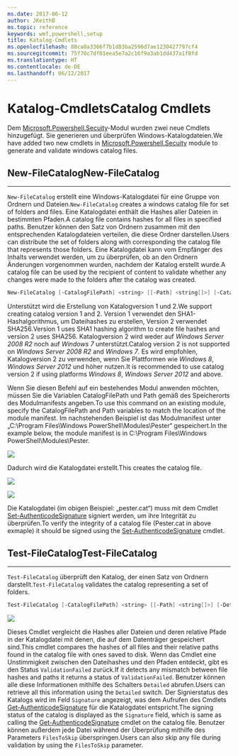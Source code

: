 ```yaml
---
ms.date: 2017-06-12
author: JKeithB
ms.topic: reference
keywords: wmf,powershell,setup
title: Katalog-Cmdlets
ms.openlocfilehash: 88ca8a3366f7b1d83ba2596d7ae1230427797cf4
ms.sourcegitcommit: 75f70c7df01eea5e7a2c16f9a3ab1dd437a1f8fd
ms.translationtype: HT
ms.contentlocale: de-DE
ms.lasthandoff: 06/12/2017
---
```

# <a name="catalog-cmdlets"></a><span data-ttu-id="cfb04-103">Katalog-Cmdlets</span><span class="sxs-lookup"><span data-stu-id="cfb04-103">Catalog Cmdlets</span></span>  

<span data-ttu-id="cfb04-104">Dem [Microsoft.Powershell.Secuity](https://technet.microsoft.com/en-us/library/hh847877.aspx)-Modul wurden zwei neue Cmdlets hinzugefügt. Sie generieren und überprüfen Windows-Katalogdateien.</span><span class="sxs-lookup"><span data-stu-id="cfb04-104">We have added two new cmdlets in [Microsoft.Powershell.Secuity](https://technet.microsoft.com/en-us/library/hh847877.aspx) module to generate and validate windows catalog files.</span></span>  

## <a name="new-filecatalog"></a><span data-ttu-id="cfb04-105">New-FileCatalog</span><span class="sxs-lookup"><span data-stu-id="cfb04-105">New-FileCatalog</span></span> 
--------------------------------

<span data-ttu-id="cfb04-106">`New-FileCatalog` erstellt eine Windows-Katalogdatei für eine Gruppe von Ordnern und Dateien.</span><span class="sxs-lookup"><span data-stu-id="cfb04-106">`New-FileCatalog` creates a windows catalog file for set of folders and files.</span></span> <span data-ttu-id="cfb04-107">Eine Katalogdatei enthält die Hashes aller Dateien in bestimmten Pfaden.</span><span class="sxs-lookup"><span data-stu-id="cfb04-107">A catalog file contains hashes for all files in specified paths.</span></span> <span data-ttu-id="cfb04-108">Benutzer können den Satz von Ordnern zusammen mit den entsprechenden Katalogdateien verteilen, die diese Ordner darstellen.</span><span class="sxs-lookup"><span data-stu-id="cfb04-108">Users can distribute the set of folders along with corresponding the catalog file that represents those folders.</span></span> <span data-ttu-id="cfb04-109">Eine Katalogdatei kann vom Empfänger des Inhalts verwendet werden, um zu überprüfen, ob an den Ordnern Änderungen vorgenommen wurden, nachdem der Katalog erstellt wurde.</span><span class="sxs-lookup"><span data-stu-id="cfb04-109">A catalog file can be used by the recipient of content to validate whether any changes were made to the folders after the catalog was created.</span></span>    

```PowerShell
New-FileCatalog [-CatalogFilePath] <string> [[-Path] <string[]>] [-CatalogVersion <int>] [-WhatIf] [-Confirm] [<CommonParameters>]
```
<span data-ttu-id="cfb04-110">Unterstützt wird die Erstellung von Katalogversion 1 und 2.</span><span class="sxs-lookup"><span data-stu-id="cfb04-110">We support creating catalog version 1 and 2.</span></span> <span data-ttu-id="cfb04-111">Version 1 verwendet den SHA1-Hashalgorithmus, um Dateihashes zu erstellen, Version 2 verwendet SHA256.</span><span class="sxs-lookup"><span data-stu-id="cfb04-111">Version 1 uses SHA1 hashing algorithm to create file hashes and version 2 uses SHA256.</span></span> <span data-ttu-id="cfb04-112">Katalogversion 2 wird weder auf *Windows Server 2008 R2* noch auf *Windows 7* unterstützt.</span><span class="sxs-lookup"><span data-stu-id="cfb04-112">Catalog version 2 is not supported on *Windows Server 2008 R2* and *Windows 7*.</span></span> <span data-ttu-id="cfb04-113">Es wird empfohlen, Katalogversion 2 zu verwenden, wenn Sie Plattformen wie *Windows 8*, *Windows Server 2012* und höher nutzen.</span><span class="sxs-lookup"><span data-stu-id="cfb04-113">It is recommended to use catalog version 2 if using platforms *Windows 8*, *Windows Server 2012* and above.</span></span>  

<span data-ttu-id="cfb04-114">Wenn Sie diesen Befehl auf ein bestehendes Modul anwenden möchten, müssen Sie die Variablen CatalogFilePath und Path gemäß des Speicherorts des Modulmanifests angeben.</span><span class="sxs-lookup"><span data-stu-id="cfb04-114">To use this command on an existing module, specify the CatalogFilePath and Path variables to match the location of the module manifest.</span></span> <span data-ttu-id="cfb04-115">Im nachstehenden Beispiel ist das Modulmanifest unter „C:\Program Files\Windows PowerShell\Modules\Pester“ gespeichert.</span><span class="sxs-lookup"><span data-stu-id="cfb04-115">In the example below, the module manifest is in C:\Program Files\Windows PowerShell\Modules\Pester.</span></span> 

![](../images/NewFileCatalog.jpg)

<span data-ttu-id="cfb04-116">Dadurch wird die Katalogdatei erstellt.</span><span class="sxs-lookup"><span data-stu-id="cfb04-116">This creates the catalog file.</span></span> 

![](../images/CatalogFile1.jpg)  

![](../images/CatalogFile2.jpg) 

<span data-ttu-id="cfb04-117">Die Katalogdatei (im obigen Beispiel: „pester.cat“) muss mit dem Cmdlet [Set-AuthenticodeSignature](https://technet.microsoft.com/library/hh849819.aspx) signiert werden, um ihre Integrität zu überprüfen.</span><span class="sxs-lookup"><span data-stu-id="cfb04-117">To verify the integrity of a catalog file (Pester.cat in above exmaple) it should be signed using the [Set-AuthenticodeSignature](https://technet.microsoft.com/library/hh849819.aspx) cmdlet.</span></span>   


## <a name="test-filecatalog"></a><span data-ttu-id="cfb04-118">Test-FileCatalog</span><span class="sxs-lookup"><span data-stu-id="cfb04-118">Test-FileCatalog</span></span> 
--------------------------------

<span data-ttu-id="cfb04-119">`Test-FileCatalog` überprüft den Katalog, der einen Satz von Ordnern darstellt.</span><span class="sxs-lookup"><span data-stu-id="cfb04-119">`Test-FileCatalog` validates the catalog representing a set of folders.</span></span> 

```PowerShell
Test-FileCatalog [-CatalogFilePath] <string> [[-Path] <string[]>] [-Detailed] [-FilesToSkip <string[]>] [-WhatIf] [-Confirm] [<CommonParameters>]
```

![](../images/TestFileCatalog.jpg)

<span data-ttu-id="cfb04-120">Dieses Cmdlet vergleicht die Hashes aller Dateien und deren relative Pfade in der Katalogdatei mit denen, die auf dem Datenträger gespeichert sind.</span><span class="sxs-lookup"><span data-stu-id="cfb04-120">This cmdlet compares the hashes of all files and their relative paths found in the catalog file with ones saved to disk.</span></span> <span data-ttu-id="cfb04-121">Wenn das Cmdlet eine Unstimmigkeit zwischen den Dateihashes und den Pfaden entdeckt, gibt es den Status `ValidationFailed` zurück.</span><span class="sxs-lookup"><span data-stu-id="cfb04-121">If it detects any mismatch between file hashes and paths it returns a status of `ValidationFailed`.</span></span> <span data-ttu-id="cfb04-122">Benutzer können alle diese Informationen mithilfe des Schalters `Detailed` abrufen.</span><span class="sxs-lookup"><span data-stu-id="cfb04-122">Users can retrieve all this information using the `Detailed` switch.</span></span> <span data-ttu-id="cfb04-123">Der Signierstatus des Katalogs wird im Feld `Signature` angezeigt, was dem Aufrufen des Cmdlets [Get-AuthenticodeSignature](https://technet.microsoft.com/en-us/library/hh849805.aspx) für die Katalogdatei entspricht.</span><span class="sxs-lookup"><span data-stu-id="cfb04-123">The signing status of the catalog is displayed as the `Signature` field, which is same as calling the [Get-AuthenticodeSignature](https://technet.microsoft.com/en-us/library/hh849805.aspx) cmdlet on the catalog file.</span></span> <span data-ttu-id="cfb04-124">Benutzer können außerdem jede Datei während der Überprüfung mithilfe des Parameters `FilesToSkip` überspringen.</span><span class="sxs-lookup"><span data-stu-id="cfb04-124">Users can also skip any file during validation by using the `FilesToSkip` parameter.</span></span> 

